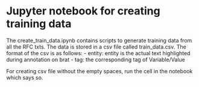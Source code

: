# Jupyter notebook for creating training data

The create_train_data.ipynb contains scripts to generate training data from all the RFC txts.
The data is stored in a csv file called train_data.csv.
The format of the csv is as follows:
	- entity: entity is the actual text highlighted during annotation on brat
	- tag: the corresponding tag of Variable/Value
	
For creating csv file without the empty spaces, run the cell in the notebook which says so.
